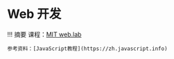 # Web 开发

!!! 摘要
    课程：[MIT web.lab](https://weblab.mit.edu/)
    
    参考资料：[JavaScript教程](https://zh.javascript.info)